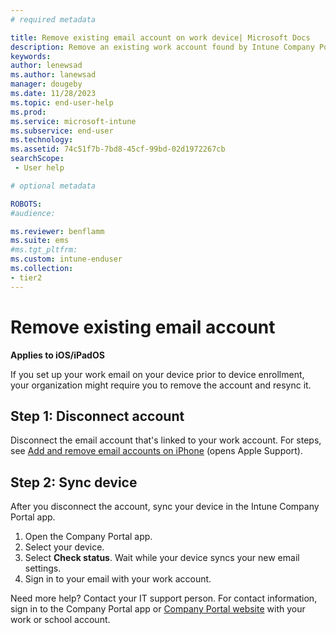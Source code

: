 ```yaml
---
# required metadata

title: Remove existing email account on work device| Microsoft Docs
description: Remove an existing work account found by Intune Company Portal. 
keywords:
author: lenewsad
ms.author: lanewsad
manager: dougeby
ms.date: 11/28/2023
ms.topic: end-user-help
ms.prod:
ms.service: microsoft-intune
ms.subservice: end-user
ms.technology:
ms.assetid: 74c51f7b-7bd8-45cf-99bd-02d1972267cb
searchScope:
 - User help

# optional metadata

ROBOTS:   
#audience:

ms.reviewer: benflamm
ms.suite: ems
#ms.tgt_pltfrm:
ms.custom: intune-enduser
ms.collection:
- tier2
---
```


# Remove existing email account 

**Applies to iOS/iPadOS**  

If you set up your work email on your device prior to device enrollment, your organization might require you to remove the account and resync it. 

## Step 1: Disconnect account  

Disconnect the email account that's linked to your work account. For steps, see [Add and remove email accounts on iPhone](https://support.apple.com/guide/iphone/add-and-remove-email-accounts-iph44d1ae58a/ios) (opens Apple Support).  

## Step 2: Sync device  
After you disconnect the account, sync your device in the Intune Company Portal app.  

1. Open the Company Portal app.  
2. Select your device.  
3. Select **Check status**. Wait while your device syncs your new email settings.
4. Sign in to your email with your work account.   

Need more help? Contact your IT support person. For contact information, sign in to the Company Portal app or [Company Portal website](https://go.microsoft.com/fwlink/?linkid=2010980) with your work or school account.  
